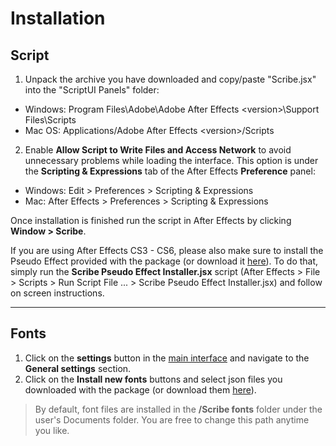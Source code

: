 # Installation

## Script

1. Unpack the archive you have downloaded and copy/paste "Scribe.jsx" into the "ScriptUI Panels" folder:

- Windows: Program Files\Adobe\Adobe After Effects \<version>\Support Files\Scripts
- Mac OS: Applications/Adobe After Effects \<version>/Scripts

2. Enable **Allow Script to Write Files and Access Network** to avoid unnecessary problems while loading the interface. This option is under the **Scripting & Expressions** tab of the After Effects **Preference** panel:

- Windows: Edit > Preferences > Scripting & Expressions
- Mac: After Effects > Preferences > Scripting & Expressions

Once installation is finished run the script in After Effects by clicking **Window > Scribe**.

If you are using After Effects CS3 - CS6, please also make sure to install the Pseudo Effect provided with the package (or download it [here](../assets/Scribe-Pseudo-Effect-Installer.jsx.zip ":ignore")). To do that, simply run the **Scribe Pseudo Effect Installer.jsx** script (After Effects > File > Scripts > Run Script File ... > Scribe Pseudo Effect Installer.jsx) and follow on screen instructions.

---

## Fonts

1. Click on the **settings** button in the [main interface](interface/main.md) and navigate to the **General settings** section.
2. Click on the **Install new fonts** buttons and select json files you downloaded with the package (or download them [here](https://scribe-fonts-dist.netlify.app/fonts.zip ":ignore")).

> By default, font files are installed in the **/Scribe fonts** folder under the user's Documents folder. You are free to change this path anytime you like.
